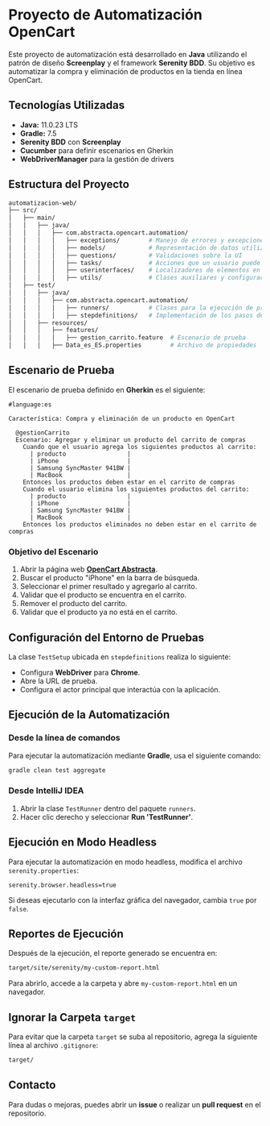 # Proyecto de Automatización OpenCart

Este proyecto de automatización está desarrollado en **Java** utilizando el patrón de diseño **Screenplay** y el framework **Serenity BDD**. Su objetivo es automatizar la compra y eliminación de productos en la tienda en línea OpenCart.

## Tecnologías Utilizadas
- **Java:** 11.0.23 LTS
- **Gradle:** 7.5
- **Serenity BDD** con **Screenplay**
- **Cucumber** para definir escenarios en Gherkin
- **WebDriverManager** para la gestión de drivers

## Estructura del Proyecto
```bash
automatizacion-web/
├── src/
│   ├── main/
│   │   ├── java/
│   │   │   ├── com.abstracta.opencart.automation/ 
│   │   │   │   ├── exceptions/        # Manejo de errores y excepciones personalizadas
│   │   │   │   ├── models/            # Representación de datos utilizados en las pruebas
│   │   │   │   ├── questions/         # Validaciones sobre la UI
│   │   │   │   ├── tasks/             # Acciones que un usuario puede realizar
│   │   │   │   ├── userinterfaces/    # Localizadores de elementos en la página web
│   │   │   │   ├── utils/             # Clases auxiliares y configuraciones
│   ├── test/
│   │   ├── java/
│   │   │   ├── com.abstracta.opencart.automation/
│   │   │   │   ├── runners/           # Clases para la ejecución de pruebas con Cucumber
│   │   │   │   ├── stepdefinitions/   # Implementación de los pasos de prueba
│   │   ├── resources/
│   │   │   ├── features/
│   │   │   │   ├── gestion_carrito.feature  # Escenario de prueba
│   │   │   ├── Data_es_ES.properties        # Archivo de propiedades
```

## Escenario de Prueba
El escenario de prueba definido en **Gherkin** es el siguiente:

```gherkin
#language:es

Característica: Compra y eliminación de un producto en OpenCart

  @gestionCarrito
  Escenario: Agregar y eliminar un producto del carrito de compras
    Cuando que el usuario agrega los siguientes productos al carrito:
      | producto                 |
      | iPhone                   |
      | Samsung SyncMaster 941BW |
      | MacBook                  |
    Entonces los productos deben estar en el carrito de compras
    Cuando el usuario elimina los siguientes productos del carrito:
      | producto                 |
      | iPhone                   |
      | Samsung SyncMaster 941BW |
      | MacBook                  |
    Entonces los productos eliminados no deben estar en el carrito de compras
```

### Objetivo del Escenario
1. Abrir la página web **[OpenCart Abstracta](http://opencart.abstracta.us/)**.
2. Buscar el producto "iPhone" en la barra de búsqueda.
3. Seleccionar el primer resultado y agregarlo al carrito.
4. Validar que el producto se encuentra en el carrito.
5. Remover el producto del carrito.
6. Validar que el producto ya no está en el carrito.

## Configuración del Entorno de Pruebas
La clase `TestSetup` ubicada en `stepdefinitions` realiza lo siguiente:
- Configura **WebDriver** para **Chrome**.
- Abre la URL de prueba.
- Configura el actor principal que interactúa con la aplicación.

## Ejecución de la Automatización

### Desde la línea de comandos
Para ejecutar la automatización mediante **Gradle**, usa el siguiente comando:
```sh
gradle clean test aggregate
```

### Desde IntelliJ IDEA
1. Abrir la clase `TestRunner` dentro del paquete `runners`.
2. Hacer clic derecho y seleccionar **Run 'TestRunner'**.

## Ejecución en Modo Headless
Para ejecutar la automatización en modo headless, modifica el archivo `serenity.properties`:

```properties
serenity.browser.headless=true
```
Si deseas ejecutarlo con la interfaz gráfica del navegador, cambia `true` por `false`.

## Reportes de Ejecución
Después de la ejecución, el reporte generado se encuentra en:
```sh
target/site/serenity/my-custom-report.html
```
Para abrirlo, accede a la carpeta y abre `my-custom-report.html` en un navegador.

## Ignorar la Carpeta `target`
Para evitar que la carpeta `target` se suba al repositorio, agrega la siguiente línea al archivo `.gitignore`:

```sh
target/
```

## Contacto
Para dudas o mejoras, puedes abrir un **issue** o realizar un **pull request** en el repositorio.